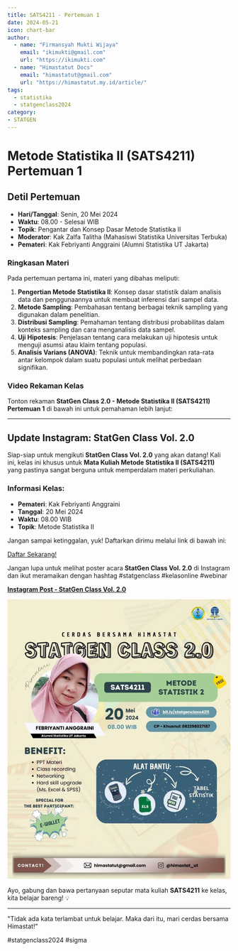 ```yaml
--- 
title: SATS4211 - Pertemuan 1
date: 2024-05-21
icon: chart-bar
author:
  - name: "Firmansyah Mukti Wijaya"
    email: "ikimukti@gmail.com"
    url: "https://ikimukti.com"
  - name: "Himastatut Docs"
    email: "himastatut@gmail.com"
    url: "https://himastatut.my.id/article/"
tags:
  - statistika
  - statgenclass2024
category: 
- STATGEN
--- 
```


# Metode Statistika II (SATS4211) Pertemuan 1

## Detil Pertemuan

- **Hari/Tanggal**: Senin, 20 Mei 2024  
- **Waktu**: 08.00 - Selesai WIB  
- **Topik**: Pengantar dan Konsep Dasar Metode Statistika II  
- **Moderator**: Kak Zalfa Talitha (Mahasiswi Statistika Universitas Terbuka)  
- **Pemateri**: Kak Febriyanti Anggraini (Alumni Statistika UT Jakarta)

### Ringkasan Materi
Pada pertemuan pertama ini, materi yang dibahas meliputi:
1. **Pengertian Metode Statistika II**: Konsep dasar statistik dalam analisis data dan penggunaannya untuk membuat inferensi dari sampel data.
2. **Metode Sampling**: Pembahasan tentang berbagai teknik sampling yang digunakan dalam penelitian.
3. **Distribusi Sampling**: Pemahaman tentang distribusi probabilitas dalam konteks sampling dan cara menganalisis data sampel.
4. **Uji Hipotesis**: Penjelasan tentang cara melakukan uji hipotesis untuk menguji asumsi atau klaim tentang populasi.
5. **Analisis Varians (ANOVA)**: Teknik untuk membandingkan rata-rata antar kelompok dalam suatu populasi untuk melihat perbedaan signifikan.

### Video Rekaman Kelas
Tonton rekaman **StatGen Class 2.0 - Metode Statistika II (SATS4211) Pertemuan 1** di bawah ini untuk pemahaman lebih lanjut:

<VidStack  
  src="https://www.youtube.com/watch?v=wPQBCldQQ2I"  
  title="StatGen Class 2.0 - Metode Statistika II (SATS4211) Pertemuan 1"
/>

--- 

## Update Instagram: StatGen Class Vol. 2.0

Siap-siap untuk mengikuti **StatGen Class Vol. 2.0** yang akan datang! Kali ini, kelas ini khusus untuk **Mata Kuliah Metode Statistika II (SATS4211)** yang pastinya sangat berguna untuk memperdalam materi perkuliahan.

### Informasi Kelas:

- **Pemateri**: Kak Febriyanti Anggraini
- **Tanggal**: 20 Mei 2024
- **Waktu**: 08.00 WIB
- **Topik**: Metode Statistika II

Jangan sampai ketinggalan, yuk! Daftarkan dirimu melalui link di bawah ini:

[Daftar Sekarang!](https://bit.ly/statgenclass4211)

Jangan lupa untuk melihat poster acara **StatGen Class Vol. 2.0** di Instagram dan ikut meramaikan dengan hashtag #statgenclass #kelasonline #webinar

[**Instagram Post - StatGen Class Vol. 2.0**](https://www.instagram.com/p/C7JSCMaS7_V/?img_index=1)

![StatGen Class 2.0 Poster](pertemuan_1_image.png)

Ayo, gabung dan bawa pertanyaan seputar mata kuliah **SATS4211** ke kelas, kita belajar bareng! 💡

--- 

"Tidak ada kata terlambat untuk belajar. Maka dari itu, mari cerdas bersama Himastat!"

#statgenclass2024 #sigma


<GitContributors />
<GitChangelog />